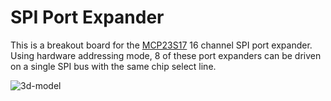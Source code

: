 # SPI Port Expander

This is a breakout board for the [MCP23S17](https://www.microchip.com/en-us/product/MCP23S17) 16 channel SPI port expander.
Using hardware addressing mode, 8 of these port expanders can be driven on a single SPI bus with the same chip select line.

![3d-model](https://github.com/niliha/ravelights-hardware/assets/75397148/f320bd0d-eef6-47b0-b34d-70fb147bcff9)
